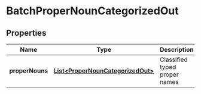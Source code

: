 
# BatchProperNounCategorizedOut

## Properties
Name | Type | Description | Notes
------------ | ------------- | ------------- | -------------
**properNouns** | [**List&lt;ProperNounCategorizedOut&gt;**](ProperNounCategorizedOut.md) | Classified typed proper names |  [optional]



